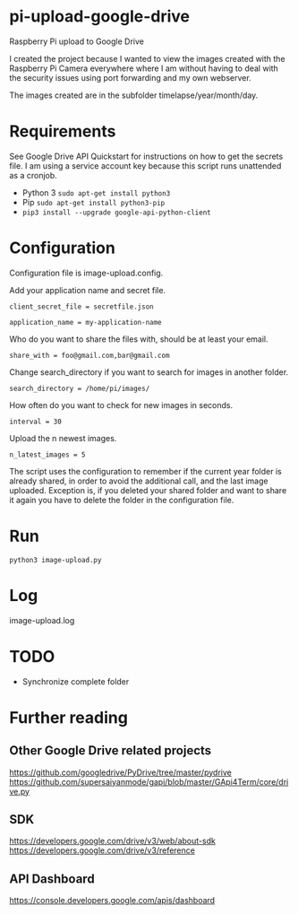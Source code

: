 # pi-upload-google-drive
Raspberry Pi upload to Google Drive

I created the project because I wanted to view the images created with the Raspberry Pi Camera everywhere where I am without having to deal with the security issues using port forwarding and my own webserver.

The images created are in the subfolder timelapse/year/month/day.

# Requirements

See Google Drive API Quickstart for instructions on how to get the secrets file.
I am using a service account key because this script runs unattended as a cronjob.

- Python 3 `sudo apt-get install python3`
- Pip `sudo apt-get install python3-pip`
- `pip3 install --upgrade google-api-python-client`

# Configuration

Configuration file is image-upload.config.

Add your application name and secret file.

`client_secret_file = secretfile.json`

`application_name = my-application-name`


Who do you want to share the files with, should be at least your email.

`share_with = foo@gmail.com,bar@gmail.com`


Change search_directory if you want to search for images in another folder.

`search_directory = /home/pi/images/`


How often do you want to check for new images in seconds.

`interval = 30`

Upload the n newest images.

`n_latest_images = 5`

The script uses the configuration to remember if the current year folder is already shared, in order to avoid the additional call, and the last image uploaded.
Exception is, if you deleted your shared folder and want to share it again you have to delete the folder in the configuration file.

# Run

`python3 image-upload.py`

# Log

image-upload.log

# TODO

 - Synchronize complete folder

# Further reading

## Other Google Drive related projects

https://github.com/googledrive/PyDrive/tree/master/pydrive
https://github.com/supersaiyanmode/gapi/blob/master/GApi4Term/core/drive.py

## SDK

https://developers.google.com/drive/v3/web/about-sdk
https://developers.google.com/drive/v3/reference

## API Dashboard

https://console.developers.google.com/apis/dashboard
